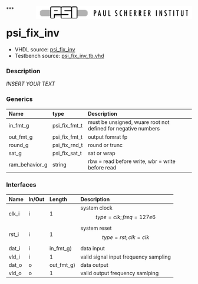 <img align="right" src="../doc/psi_logo.png">
***

# psi_fix_inv
 - VHDL source: [psi_fix_inv](../hdl/psi_fix_inv.vhd)
 - Testbench source: [psi_fix_inv_tb.vhd](../testbench/psi_fix_inv_tb/psi_fix_inv_tb.vhd)

### Description
*INSERT YOUR TEXT*

### Generics
| Name           | type          | Description                                                   |
|:---------------|:--------------|:--------------------------------------------------------------|
| in_fmt_g       | psi_fix_fmt_t | must be unsigned, wuare root not defined for negative numbers |
| out_fmt_g      | psi_fix_fmt_t | output fomrat fp                                              |
| round_g        | psi_fix_rnd_t | round or trunc                                                |
| sat_g          | psi_fix_sat_t | sat or wrap                                                   |
| ram_behavior_g | string        | rbw = read before write, wbr = write before read              |

### Interfaces
| Name   | In/Out   | Length     | Description                             |
|:-------|:---------|:-----------|:----------------------------------------|
| clk_i  | i        | 1          | system clock $$ type=clk; freq=127e6 $$ |
| rst_i  | i        | 1          | system reset $$ type=rst; clk=clk $$    |
| dat_i  | i        | in_fmt_g)  | data input                              |
| vld_i  | i        | 1          | valid signal input frequency sampling   |
| dat_o  | o        | out_fmt_g) | data output                             |
| vld_o  | o        | 1          | valid output frequency samlping         |